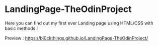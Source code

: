 # LandingPage-TheOdinProject

Here you can find out my first ever Landing page using HTML/CSS with basic methods !

Preview : https://bl0ckthings.github.io/LandingPage-TheOdinProject/
